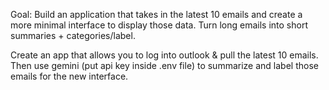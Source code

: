 Goal: Build an application that takes in the latest 10 emails and create a more minimal interface to display those data. Turn long emails into short summaries + categories/label.

Create an app that allows you to log into outlook & pull the latest 10 emails. Then use gemini (put api key inside .env file) to summarize and label those emails for the new interface.